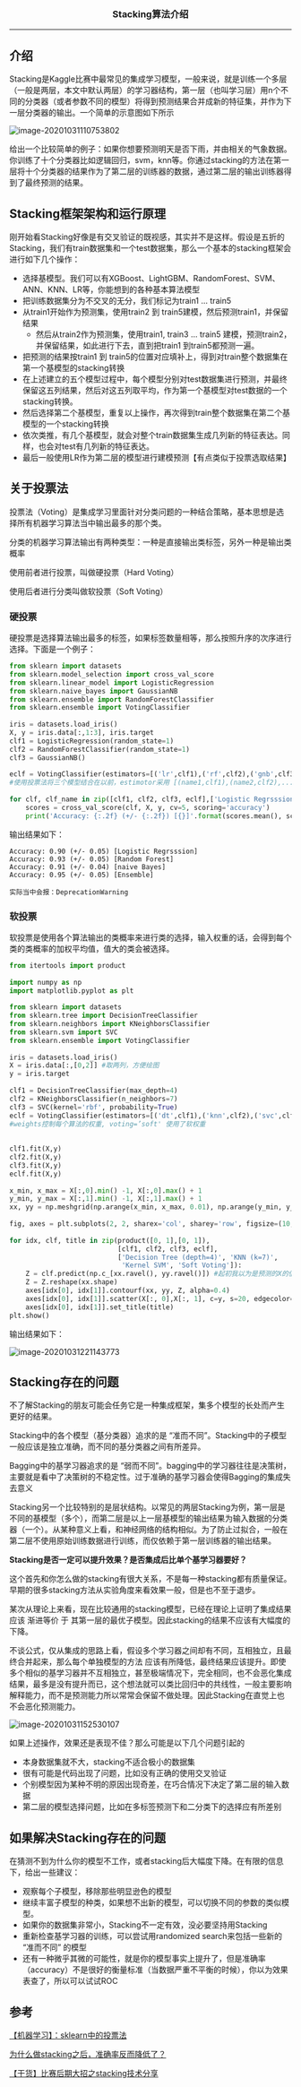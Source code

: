 ### <center>Stacking算法介绍
***
## 介绍

Stacking是Kaggle比赛中最常见的集成学习模型，一般来说，就是训练一个多层（一般是两层，本文中默认两层）的学习器结构，第一层（也叫学习层）用n个不同的分类器（或者参数不同的模型）将得到预测结果合并成新的特征集，并作为下一层分类器的输出。一个简单的示意图如下所示

![image-20201031110753802](https://cdn.losey.top/blog/image-20201031110753802.png)

给出一个比较简单的例子：如果你想要预测明天是否下雨，并由相关的气象数据。你训练了十个分类器比如逻辑回归，svm，knn等。你通过stacking的方法在第一层将十个分类器的结果作为了第二层的训练器的数据，通过第二层的输出训练器得到了最终预测的结果。

## Stacking框架架构和运行原理

刚开始看Stacking好像是有交叉验证的既视感，其实并不是这样。假设是五折的Stacking，我们有train数据集和一个test数据集，那么一个基本的stacking框架会进行如下几个操作：

- 选择基模型。我们可以有XGBoost、LightGBM、RandomForest、SVM、ANN、KNN、LR等，你能想到的各种基本算法模型
- 把训练数据集分为不交叉的无分，我们标记为train1 ...  train5
- 从train1开始作为预测集，使用train2 到 train5建模，然后预测train1，并保留结果
  - 然后从train2作为预测集，使用train1, train3 ... train5 建模，预测train2，并保留结果，如此进行下去，直到把train1 到train5都预测一遍。
- 把预测的结果按train1  到  train5的位置对应填补上，得到对train整个数据集在第一个基模型的stacking转换
- 在上述建立的五个模型过程中，每个模型分别对test数据集进行预测，并最终保留这五列结果，然后对这五列取平均，作为第一个基模型对test数据的一个stacking转换。
- 然后选择第二个基模型，重复以上操作，再次得到train整个数据集在第二个基模型的一个stacking转换
- 依次类推，有几个基模型，就会对整个train数据集生成几列新的特征表达。同样，也会对test有几列新的特征表达。
- 最后一般使用LR作为第二层的模型进行建模预测【有点类似于投票选取结果】

## 关于投票法

投票法（Voting）是集成学习里面针对分类问题的一种结合策略，基本思想是选择所有机器学习算法当中输出最多的那个类。

分类的机器学习算法输出有两种类型：一种是直接输出类标签，另外一种是输出类概率

使用前者进行投票，叫做硬投票（Hard Voting）

使用后者进行分类叫做软投票（Soft Voting）

### 硬投票

硬投票是选择算法输出最多的标签，如果标签数量相等，那么按照升序的次序进行选择。下面是一个例子：

```python
from sklearn import datasets
from sklearn.model_selection import cross_val_score
from sklearn.linear_model import LogisticRegression
from sklearn.naive_bayes import GaussianNB
from sklearn.ensemble import RandomForestClassifier
from sklearn.ensemble import VotingClassifier
 
iris = datasets.load_iris()
X, y = iris.data[:,1:3], iris.target
clf1 = LogisticRegression(random_state=1)
clf2 = RandomForestClassifier(random_state=1)
clf3 = GaussianNB()
 
eclf = VotingClassifier(estimators=[('lr',clf1),('rf',clf2),('gnb',clf3)], voting='hard')
#使用投票法将三个模型结合在以前，estimotor采用 [(name1,clf1),(name2,clf2),...]这样的输入，和Pipeline的输入相同 voting='hard'表示硬投票
 
for clf, clf_name in zip([clf1, clf2, clf3, eclf],['Logistic Regrsssion', 'Random Forest', 'naive Bayes', 'Ensemble']):
    scores = cross_val_score(clf, X, y, cv=5, scoring='accuracy')
    print('Accuracy: {:.2f} (+/- {:.2f}) [{}]'.format(scores.mean(), scores.std(), clf_name))
```

输出结果如下：

```
Accuracy: 0.90 (+/- 0.05) [Logistic Regrsssion]
Accuracy: 0.93 (+/- 0.05) [Random Forest]
Accuracy: 0.91 (+/- 0.04) [naive Bayes]
Accuracy: 0.95 (+/- 0.05) [Ensemble]

实际当中会报：DeprecationWarning
```

### 软投票

软投票是使用各个算法输出的类概率来进行类的选择，输入权重的话，会得到每个类的类概率的加权平均值，值大的类会被选择。

```python
from itertools import product
 
import numpy as np
import matplotlib.pyplot as plt
 
from sklearn import datasets
from sklearn.tree import DecisionTreeClassifier
from sklearn.neighbors import KNeighborsClassifier
from sklearn.svm import SVC
from sklearn.ensemble import VotingClassifier
 
iris = datasets.load_iris()
X = iris.data[:,[0,2]] #取两列，方便绘图
y = iris.target
 
clf1 = DecisionTreeClassifier(max_depth=4)
clf2 = KNeighborsClassifier(n_neighbors=7)
clf3 = SVC(kernel='rbf', probability=True)
eclf = VotingClassifier(estimators=[('dt',clf1),('knn',clf2),('svc',clf3)], voting='soft', weights=[2,1,1])
#weights控制每个算法的权重, voting=’soft' 使用了软权重
 
 
clf1.fit(X,y)
clf2.fit(X,y)
clf3.fit(X,y)
eclf.fit(X,y)
 
x_min, x_max = X[:,0].min() -1, X[:,0].max() + 1
y_min, y_max = X[:,1].min() -1, X[:,1].max() + 1
xx, yy = np.meshgrid(np.arange(x_min, x_max, 0.01), np.arange(y_min, y_max, 0.01))  #创建网格
 
fig, axes = plt.subplots(2, 2, sharex='col', sharey='row', figsize=(10, 8)) #共享X轴和Y轴
 
for idx, clf, title in zip(product([0, 1],[0, 1]),
                           [clf1, clf2, clf3, eclf],
                           ['Decision Tree (depth=4)', 'KNN (k=7)',
                            'Kernel SVM', 'Soft Voting']):
    Z = clf.predict(np.c_[xx.ravel(), yy.ravel()]) #起初我以为是预测的X的值，实际上是预测了上面创建的网格的值，以这些值来进行描绘区域
    Z = Z.reshape(xx.shape)
    axes[idx[0], idx[1]].contourf(xx, yy, Z, alpha=0.4)
    axes[idx[0], idx[1]].scatter(X[:, 0],X[:, 1], c=y, s=20, edgecolor='k')
    axes[idx[0], idx[1]].set_title(title)
plt.show()
```

输出结果如下：

![image-20201031221143773](https://cdn.losey.top/blog/image-20201031221143773.png)

## Stacking存在的问题

不了解Stacking的朋友可能会任务它是一种集成框架，集多个模型的长处而产生更好的结果。

Stacking中的各个模型（基分类器）追求的是 “准而不同”。Stacking中的子模型一般应该是独立准确，而不同的基分类器之间有所差异。

Bagging中的基学习器追求的是 “弱而不同”。bagging中的学习器往往是决策树，主要就是看中了决策树的不稳定性。过于准确的基学习器会使得Bagging的集成失去意义

Stacking另一个比较特别的是层状结构。以常见的两层Stacking为例，第一层是不同的基模型（多个），而第二层是以上一层基模型的输出结果为输入数据的分类器（一个）。从某种意义上看，和神经网络的结构相似。为了防止过拟合，一般在第二层不使用原始训练数据进行训练，而仅依赖于第一层训练器的输出结果。

**Stacking是否一定可以提升效果？是否集成后比单个基学习器要好？**

这个首先和你怎么做的stacking有很大关系，不是每一种stacking都有质量保证。早期的很多stacking方法从实验角度来看效果一般，但是也不至于退步。

某次从理论上来看，现在比较通用的stacking模型，已经在理论上证明了集成结果应该 渐进等价 于 其第一层的最优子模型。因此stacking的结果不应该有大幅度的下降。

不谈公式，仅从集成的思路上看，假设多个学习器之间却有不同，互相独立，且最终合并起来，那么每个单独模型的方法 应该有所降低，最终结果应该提升。即使多个相似的基学习器并不互相独立，甚至极端情况下，完全相同，也不会恶化集成结果，最多是没有提升而已，这个想法就可以类比回归中的共线性，一般主要影响解释能力，而不是预测能力所以常常会保留不做处理。因此Stacking在直觉上也不会恶化预测能力。

![image-20201031152530107](https://cdn.losey.top/blog/image-20201031152530107.png)

如果上述操作，效果还是表现不佳？那么可能是以下几个问题引起的

- 本身数据集就不大，stacking不适合极小的数据集
- 很有可能是代码出现了问题，比如没有正确的使用交叉验证
- 个别模型因为某种不明的原因出现奇差，在巧合情况下决定了第二层的输入数据
- 第二层的模型选择问题，比如在多标签预测下和二分类下的选择应有所差别

## 如果解决Stacking存在的问题

在猜测不到为什么你的模型不工作，或者stacking后大幅度下降。在有限的信息下，给出一些建议：

- 观察每个子模型，移除那些明显逊色的模型
- 继续丰富子模型的种类，如果想不出新的模型，可以切换不同的参数的类似模型。
- 如果你的数据集非常小，Stacking不一定有效，没必要坚持用Stacking
- 重新检查基学习器的训练，可以尝试用randomized search来包括一些新的 “准而不同” 的模型
- 还有一种微乎其微的可能性，就是你的模型事实上提升了，但是准确率（accuracy）不是很好的衡量标准（当数据严重不平衡的时候），你以为效果表查了，所以可以试试ROC



## 参考

[【机器学习】：sklearn中的投票法](https://blog.csdn.net/rocling/article/details/93634499)

[为什么做stacking之后，准确率反而降低了？](https://www.zhihu.com/question/59769987/answer/269367049)

[【干货】比赛后期大招之stacking技术分享](https://zhuanlan.zhihu.com/p/27493821)

